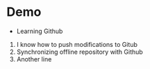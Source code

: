 # Demo

- Learning Github

1. I know how to push modifications to Gitub
2. Synchronizing offline repository with Github
3. Another line
